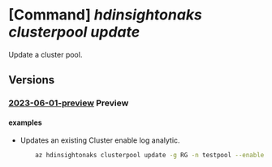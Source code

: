 # [Command] _hdinsightonaks clusterpool update_

Update a cluster pool.

## Versions

### [2023-06-01-preview](/Resources/mgmt-plane/L3N1YnNjcmlwdGlvbnMve30vcmVzb3VyY2Vncm91cHMve30vcHJvdmlkZXJzL21pY3Jvc29mdC5oZGluc2lnaHQvY2x1c3RlcnBvb2xzL3t9/2023-06-01-preview.xml) **Preview**

<!-- mgmt-plane /subscriptions/{}/resourcegroups/{}/providers/microsoft.hdinsight/clusterpools/{} 2023-06-01-preview -->

#### examples

- Updates an existing Cluster enable log analytic.
    ```bash
        az hdinsightonaks clusterpool update -g RG -n testpool --enable-log-analytics --log-analytic-workspace-id "/subscriptions/00000000-0000-0000-0000-000000000000/resourcegroups/RG/providers/microsoft.operationalinsights/workspaces/yourworkspace"
    ```
